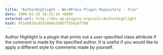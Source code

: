 ```yaml
---
title: "AuthorHighlight - WordPress Plugin Repository - Trac"
date: 2008-02-25 16:31:14 +0000
external-url: http://dev.wp-plugins.org/wiki/AuthorHighlight
hash: df1eb02bc8591886e15857f55618f708
---
```


Author Highlight is a plugin that prints out a user-specified class attribute if the comment is made by the specified author. It is useful if you would like to apply a different style to comments made by yourself.
